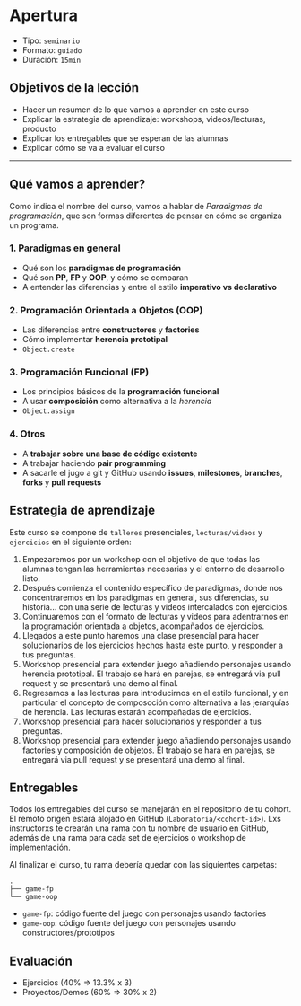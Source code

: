 # Apertura

* Tipo: `seminario`
* Formato: `guiado`
* Duración: `15min`

## Objetivos de la lección

* Hacer un resumen de lo que vamos a aprender en este curso
* Explicar la estrategia de aprendizaje: workshops, videos/lecturas, producto
* Explicar los entregables que se esperan de las alumnas
* Explicar cómo se va a evaluar el curso

***

## Qué vamos a aprender?

Como indica el nombre del curso, vamos a hablar de _Paradigmas de programación_,
que son formas diferentes de pensar en cómo se organiza un programa.

### 1. Paradigmas en general

* Qué son los **paradigmas de programación**
* Qué son **PP**, **FP** y **OOP**, y cómo se comparan
* A entender las diferencias y entre el estilo **imperativo vs declarativo**

### 2. Programación Orientada a Objetos (OOP)

* Las diferencias entre **constructores** y **factories**
* Cómo implementar **herencia prototipal**
* `Object.create`

### 3. Programación Funcional (FP)

* Los principios básicos de la **programación funcional**
* A usar **composición** como alternativa a la _herencia_
* `Object.assign`

### 4. Otros

* A **trabajar sobre una base de código existente**
* A trabajar haciendo **pair programming**
* A sacarle el jugo a git y GitHub usando **issues**, **milestones**,
  **branches**, **forks** y **pull requests**

## Estrategia de aprendizaje

Este curso se compone de `talleres` presenciales, `lecturas/videos` y
`ejercicios` en el siguiente orden:

1. Empezaremos por un workshop con el objetivo de que todas las alumnas tengan
   las herramientas necesarias y el entorno de desarrollo listo.
2. Después comienza el contenido específico de paradigmas, donde nos
   concentraremos en los paradigmas en general, sus diferencias, su historia...
   con una serie de lecturas y videos intercalados con ejercicios.
3. Continuaremos con el formato de lecturas y videos para adentrarnos en la
   programación orientada a objetos, acompañados de ejercicios.
4. Llegados a este punto haremos una clase presencial para hacer solucionarios
   de los ejercicios hechos hasta este punto, y responder a tus preguntas.
5. Workshop presencial para extender juego añadiendo personajes usando herencia
   prototipal. El trabajo se hará en parejas, se entregará via pull request y se
   presentará una demo al final.
6. Regresamos a las lecturas para introducirnos en el estilo funcional, y en
   particular el concepto de composoción como alternativa a las jerarquías de
   herencia. Las lecturas estarán acompañadas de ejercicios.
7. Workshop presencial para hacer solucionarios y responder a tus preguntas.
8. Workshop presencial para extender juego añadiendo personajes usando factories
   y composición de objetos. El trabajo se hará en parejas, se entregará via
   pull request y se presentará una demo al final.

## Entregables

Todos los entregables del curso se manejarán en el repositorio de tu cohort. El
remoto orígen estará alojado en GitHub (`Laboratoria/<cohort-id>`). Lxs
instructorxs te crearán una rama con tu nombre de usuario en GitHub, además de
una rama para cada set de ejercicios o workshop de implementación.

Al finalizar el curso, tu rama debería quedar con las siguientes carpetas:

```text
.
├── game-fp
└── game-oop
```

* `game-fp`: código fuente del juego con personajes usando factories
* `game-oop`: código fuente del juego con personajes usando constructores/prototipos

## Evaluación

* Ejercicios (40% => 13.3% x 3)
* Proyectos/Demos (60% => 30% x 2)
